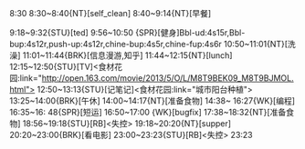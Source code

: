 8:30
8:30~8:40{NT}[self_clean]
8:40~9:14{NT}[早餐]

9:18~9:32{STU}[ted]<OTD>
9:56~10:50 {SPR}[健身]Bbl-ud:4s15r,Bbl-bup:4s12r,push-up:4s12r,chine-bup:4s5r,chine-fup:4s6r
10:50~11:01{NT}[洗澡]
11:01~11:44{BRK}[信息漫游,知乎]
11:44~12:15{NT}[lunch]
12:15~12:50{STU}[TV]<食材花园:link="http://open.163.com/movie/2013/5/O/L/M8T9BEK09_M8T9BJMOL.html">
12:50~13:13{STU}[记笔记]<食材花园:link="城市阳台种植">
13:25~14:00{BRK}[午休]
14:00~14:17{NT}[准备食物]
14:38~ 16:27{WK}[编程]<life-time-tracker>
16:35~16: 48{SPR}[短运]
16:50~17:00 {WK}[bugfix]<life-time-tracker>
17:38~18:32{NT}[准备食物]
18:56~19:18{STU}[RB]<失控>
19:18~20:20{NT}[supper]
20:20~23:00{BRK}[看电影]
23:00~23:23{STU}[RB]<失控>
23:23

